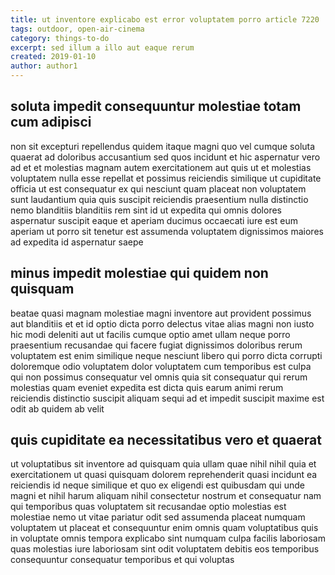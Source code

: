 ```yaml
---
title: ut inventore explicabo est error voluptatem porro article 7220
tags: outdoor, open-air-cinema
category: things-to-do
excerpt: sed illum a illo aut eaque rerum
created: 2019-01-10
author: author1
---
```


## soluta impedit consequuntur molestiae totam cum adipisci

non sit excepturi repellendus quidem itaque magni quo vel cumque soluta quaerat ad doloribus accusantium sed quos incidunt et hic aspernatur vero ad et et molestias magnam autem exercitationem aut quis ut et molestias voluptatem nulla esse repellat et possimus reiciendis similique ut cupiditate officia ut est consequatur ex qui nesciunt quam placeat non voluptatem sunt laudantium quia quis suscipit reiciendis praesentium nulla distinctio nemo blanditiis blanditiis rem sint id ut expedita qui omnis dolores aspernatur suscipit eaque et aperiam ducimus occaecati iure est eum aperiam ut porro sit tenetur est assumenda voluptatem dignissimos maiores ad expedita id aspernatur saepe

## minus impedit molestiae qui quidem non quisquam

beatae quasi magnam molestiae magni inventore aut provident possimus aut blanditiis et et id optio dicta porro delectus vitae alias magni non iusto hic modi deleniti aut ut facilis cumque optio amet ullam neque porro praesentium recusandae qui facere fugiat dignissimos doloribus rerum voluptatem est enim similique neque nesciunt libero qui porro dicta corrupti doloremque odio voluptatem dolor voluptatem cum temporibus est culpa qui non possimus consequatur vel omnis quia sit consequatur qui rerum molestias quam eveniet expedita est dicta quis earum animi rerum reiciendis distinctio suscipit aliquam sequi ad et impedit suscipit maxime est odit ab quidem ab velit

## quis cupiditate ea necessitatibus vero et quaerat

ut voluptatibus sit inventore ad quisquam quia ullam quae nihil nihil quia et exercitationem ut quasi quisquam dolorem reprehenderit quasi incidunt ea reiciendis id neque similique et quo ex eligendi est quibusdam qui unde magni et nihil harum aliquam nihil consectetur nostrum et consequatur nam qui temporibus quas voluptatem sit recusandae optio molestias est molestiae nemo ut vitae pariatur odit sed assumenda placeat numquam voluptatem ut placeat et consequuntur enim omnis quam voluptatibus quis in voluptate omnis tempora explicabo sint numquam culpa facilis laboriosam quas molestias iure laboriosam sint odit voluptatem debitis eos temporibus consequuntur consequatur temporibus et qui voluptas
